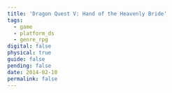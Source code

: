 ```yaml
---
title: 'Dragon Quest V: Hand of the Heavenly Bride'
tags:
  - game
  - platform_ds
  - genre_rpg
digital: false
physical: true
guide: false
pending: false
date: 2014-02-10
permalink: false
---
```

